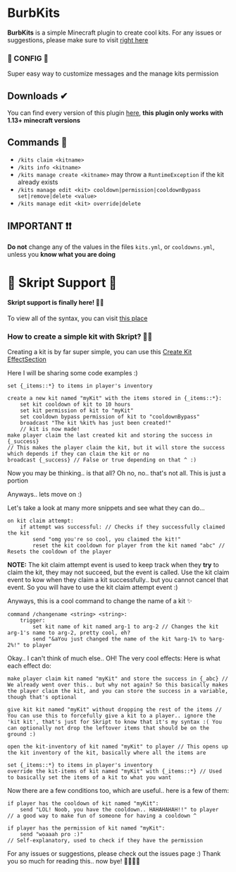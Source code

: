 # BurbKits

**BurbKits** is a simple Minecraft plugin to create cool kits.
For any issues or suggestions, please make sure to visit [right here](https://github.com/Burbulinis/BurbKits/issues)
### 🎋 CONFIG 🎋
Super easy way to customize messages and the manage kits permission


## Downloads ✔
  You can find every version of this plugin [here](https://github.com/Burbulinis/BurbKits/releases), **this plugin only works with 1.13+ minecraft versions**

## Commands 📢
  - `/kits claim <kitname>`
  - `/kits info <kitname>`
  - `/kits manage create <kitname>` may throw a `RuntimeException` if the kit already exists
  - `/kits manage edit <kit> cooldown|permission|cooldownBypass set|remove|delete <value>`
  - `/kits manage edit <kit> override|delete`

## IMPORTANT ❗❗
  **Do not** change any of the values in the files `kits.yml`, or `cooldowns.yml`, unless you **know what you are doing**


# 🌴 Skript Support 🌴

#### **Skript** support is finally here! 🎉🥳

To view all of the syntax, you can visit [this place](https://github.com/Burbulinis/BurbKits/tree/master/src/main/java/me/burb/burbkits/skript/elements)

### How to create a simple kit with Skript? 🎇✨

Creating a kit is by far super simple, you can use this [Create Kit EffectSection](https://github.com/Burbulinis/BurbKits/tree/master/src/main/java/me/burb/burbkits/skript/elements/sections/EffSecCreateKit.java)

Here I will be sharing some code examples :)

```
set {_items::*} to items in player's inventory

create a new kit named "myKit" with the items stored in {_items::*}:
    set kit cooldown of kit to 10 hours
    set kit permission of kit to "myKit"
    set cooldown bypass permission of kit to "cooldownBypass"    
    broadcast "The kit %kit% has just been created!"
    // kit is now made!
make player claim the last created kit and storing the success in {_success} 
// This makes the player claim the kit, but it will store the success which depends if they can claim the kit or no
broadcast {_success} // False or true depending on that ^ :)
```
Now you may be thinking.. is that all? Oh no, no.. that's not all. This is just a portion

Anyways.. lets move on :)

Let's take a look at many more snippets and see what they can do...

```
on kit claim attempt:
    if attempt was successful: // Checks if they successfully claimed the kit
        send "omg you're so cool, you claimed the kit!"
        reset the kit cooldown for player from the kit named "abc" // Resets the cooldown of the player
```

**NOTE:** The kit claim attempt event is used to keep track when they **try** to claim the kit, they may not succeed, but the event is called. Use the kit claim event to kow when they claim a kit successfully.. but you cannot cancel that event. So you will have to use the kit claim attempt event :)

Anyways, this is a cool command to change the name of a kit ✨
```
command /changename <string> <string>:
    trigger:
        set kit name of kit named arg-1 to arg-2 // Changes the kit arg-1's name to arg-2, pretty cool, eh?
        send "&aYou just changed the name of the kit %arg-1% to %arg-2%!" to player
```

Okay.. I can't think of much else.. OH! The very cool effects:
Here is what each effect do:
```
make player claim kit named "myKit" and store the success in {_abc} // We already went over this.. but why not again? So this basically makes the player claim the kit, and you can store the success in a variable, though that's optional

give kit kit named "myKit" without dropping the rest of the items // You can use this to forcefully give a kit to a player.. ignore the 'kit kit', that's just for Skript to know that it's my syntax :( You can optionally not drop the leftover items that should be on the ground :)

open the kit-inventory of kit named "myKit" to player // This opens up the kit inventory of the kit, basically where all the items are

set {_items::*} to items in player's inventory
override the kit-items of kit named "myKit" with {_items::*} // Used to basically set the items of a kit to what you want 
```

Now there are a few conditions too, which are useful.. here is a few of them:

```
if player has the cooldown of kit named "myKit":
    send "LOL! Noob, you have the cooldown.. HAHAHAHAH!!" to player 
// a good way to make fun of someone for having a cooldown ^

if player has the permission of kit named "myKit":
    send "woaaah pro :)"
// Self-explanatory, used to check if they have the permission
```

For any issues or suggestions, please check out the issues page :) Thank you so much for reading this.. now bye! 🙋‍♀️🙋‍♀️
